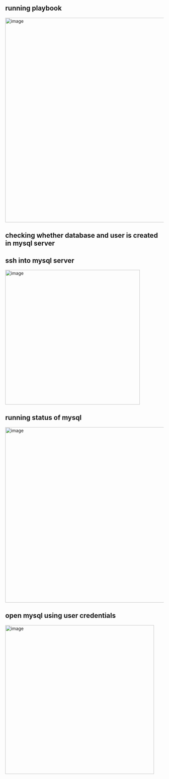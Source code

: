 ## running playbook
<img width="650" alt="image" src="https://github.com/user-attachments/assets/7a121f99-0e51-4d2c-8f47-c4f2dc481f23" />

## checking whether database and user is created in mysql server
## ssh into mysql server
<img width="428" alt="image" src="https://github.com/user-attachments/assets/23b5a465-c14c-4b46-a774-62f8fa441e15" />

## running status of mysql 
<img width="557" alt="image" src="https://github.com/user-attachments/assets/fc73c394-1639-49d2-9541-757369bc2829" />

## open mysql using user credentials
<img width="473" alt="image" src="https://github.com/user-attachments/assets/32b60a3f-b0ce-47d9-bb3d-786576cf0be8" />
